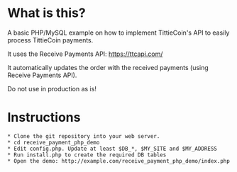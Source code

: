 # What is this?
A basic PHP/MySQL example on how to implement TittieCoin's API to easily process TittieCoin payments.

It uses the Receive Payments API: https://ttcapi.com/

It automatically updates the order with the received payments (using Receive Payments API).

Do not use in production as is!

# Instructions
	* Clone the git repository into your web server.
	* cd receive_payment_php_demo
	* Edit config.php. Update at least $DB_*, $MY_SITE and $MY_ADDRESS
	* Run install.php to create the required DB tables
	* Open the demo: http://example.com/receive_payment_php_demo/index.php
